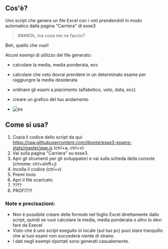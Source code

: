 ## Cos'è?
Uno script che genera un file Excel con i voti prendendoli in modo automatico dalla pagina "Carriera" di esse3
> ####Ok, ma cosa me ne faccio?

Beh, quello che vuoi!

Alcuni esempi di utilizzo del file generato:

- calcolare la media, media ponderata, ecc

- calcolare che voto dovrai prendere in un determinato esame per raggiungre la media desiderata 

- ordinare gli esami a piacimento (alfabetico, voto, data, ecc)

- creare un grafico del tuo andamento 
- ![es](http://i.imgur.com/WZTQAAx.png)

## Come si usa?

1. Copia il codice dello script da qui: https://raw.githubusercontent.com/ilbonte/esse3-exams-stats/master/app.js (ctrl+a, ctrl+v)
2. Vai sulla pagina "Carriera" su esse3. 
3. Apri gli strumenti per gli sviluppatori e vai sulla scheda della console (chrome: ctrl+shift+j)
4. Incolla il codice (ctrl+v)
5. Premi Invio
6. Apri il file scaricato
7. ????
8. PROFIT!!!

### Note e precisazioni:
- Non è possibile creare delle formule nel foglio Excel direttamente dallo script, quindi se vuoi calcolare la media, media ponderata o altro lo devi fare da Execel 
- Visto che è uno script eseguito in locale (sul tuo pc) puoi stare tranquillo che ai tuoi esami non succederà niente di strano.
- I dati negli esempi riportati sono generati casualemente.
